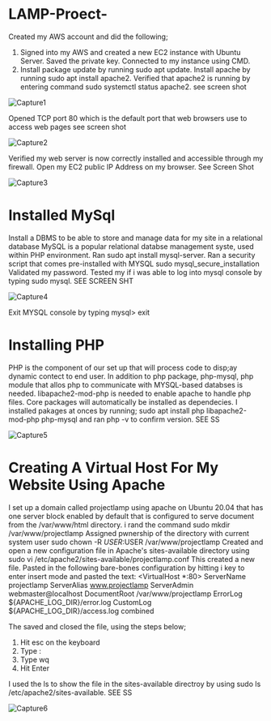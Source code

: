 # LAMP-Proect-
Created my AWS account and did the following;

1. Signed into my AWS and created a new EC2 instance with Ubuntu Server. Saved the private key. Connected to my instance using CMD.
2. Install package update by running sudo apt update. Install apache by running sudo apt install apache2. Verified that apache2 is running by entering command sudo systemctl status apache2. see screen shot 

![Capture1](https://user-images.githubusercontent.com/92868845/138126652-684416ee-495b-46da-9f02-8e365319a3f0.PNG)

Opened TCP port 80 which is the default port that web browsers use to access web pages see screen shot

![Capture2](https://user-images.githubusercontent.com/92868845/138127938-29d5cc13-ff5f-4519-9eca-7c8c9b4a07ab.PNG)

Verified my web server is now correctly installed and accessible through my firewall. Open my EC2 public IP Address on my browser. See Screen Shot 

![Capture3](https://user-images.githubusercontent.com/92868845/138140963-dcc2ce58-40fa-45ec-8605-a5cc54c76cf1.PNG)

# Installed MySql
Install a DBMS to be able to store and manage data for my site in a relational database MySQL is a popular relational databse management syste, used within PHP environment. Ran sudo apt install mysql-server. 
Ran a security script that comes pre-installed with MYSQL sudo mysql_secure_installation
Validated my password. Tested my if i was able to log into  mysql console by typing sudo mysql. SEE SCREEN SHT

![Capture4](https://user-images.githubusercontent.com/92868845/138145829-a7559737-68d4-4e47-a976-5976149898e3.PNG)

Exit MYSQL console by typing mysql> exit

# Installing PHP
PHP is the component of our set up that will process code to disp;ay dynamic contect to end user. In addition to php package, php-mysql, php module that allos php to communicate with MYSQL-based databses is needed. libapache2-mod-php is needed to enable apache to handle php files. Core packages will automatically be installed as dependecies.
I installed  pakages at onces by running; sudo apt install php libapache2-mod-php php-mysql and ran php -v to confirm version. SEE SS

![Capture5](https://user-images.githubusercontent.com/92868845/138149696-7bc51501-f45c-4a0b-bdbd-37762e1ffa4b.PNG)

# Creating A Virtual Host For My Website Using Apache
I set up a domain called projectlamp using apache on Ubuntu 20.04 that has one server block enabled by default that is configured to serve document from the /var/www/html directory. i rand the command sudo mkdir /var/www/projectlamp
Assigned pwnership of the directory with current system user sudo chown -R $USER:$USER /var/www/projectlamp
Created and open a new configuration file in Apache's sites-available directory using sudo vi /etc/apache2/sites-available/projectlamp.conf
This created a new file. Pasted in the following bare-bones configuration by hitting i key to enter insert mode and pasted the text:
<VirtualHost *:80>
    ServerName projectlamp
    ServerAlias www.projectlamp 
    ServerAdmin webmaster@localhost
    DocumentRoot /var/www/projectlamp
    ErrorLog ${APACHE_LOG_DIR}/error.log
    CustomLog ${APACHE_LOG_DIR}/access.log combined
</VirtualHost>

The saved and closed the file, using the steps below;
1. Hit esc on the keyboard
2. Type  :
3. Type wq
4. Hit Enter

I used the ls to show the file in the sites-available directroy by using sudo ls /etc/apache2/sites-available. SEE SS

![Capture6](https://user-images.githubusercontent.com/92868845/138155367-9875f9fe-be93-47f0-a90b-e0a0a0aa2a5d.PNG)




